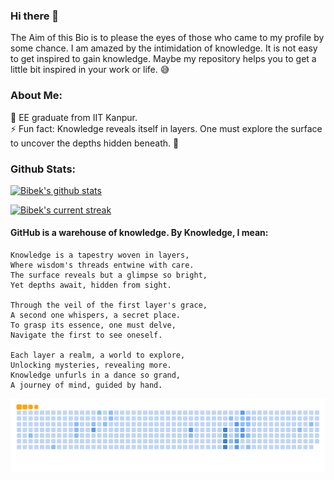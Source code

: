 ### Hi there 👋

<!--
**mabhay3420/mabhay3420** is a ✨ _special_ ✨ repository because its `README.md` (this file) appears on your GitHub profile -->
The Aim of this Bio is to please the eyes of those who came to my profile by some chance. I am amazed by the intimidation of knowledge. It is not easy to get inspired to gain knowledge. Maybe my repository helps you to get a little bit inspired in your work or life. 😅

### About Me:</br>
🏫 EE graduate from IIT Kanpur.</br>
⚡ Fun fact: Knowledge reveals itself in layers. One must explore the surface to uncover the depths hidden beneath. 🧠</br>

### Github Stats:
[![Bibek's github stats](https://github-readme-stats.vercel.app/api?username=bibeklakra91&count_private=true&show_icons=true&theme=outrun)](https://github.com/bibeklakra91)

[![Bibek's current streak](https://streak-stats.demolab.com/?user=bibeklakra91&count_private=true&theme=blue-green&title_color=00b3ff)](#)

#### GitHub is a warehouse of knowledge. By Knowledge, I mean:
```
Knowledge is a tapestry woven in layers, 
Where wisdom's threads entwine with care.
The surface reveals but a glimpse so bright,
Yet depths await, hidden from sight.

Through the veil of the first layer's grace,
A second one whispers, a secret place.
To grasp its essence, one must delve,
Navigate the first to see oneself.

Each layer a realm, a world to explore,
Unlocking mysteries, revealing more.
Knowledge unfurls in a dance so grand,
A journey of mind, guided by hand.
```
<div style="text-align: center;">
  <picture>
    <source media="(prefers-color-scheme: dark)" srcset="https://github.com/bibeklakra91/bibeklakra91/blob/output/github-snake-dark.svg" />
    <source media="(prefers-color-scheme: light)" srcset="https://github.com/bibeklakra91/bibeklakra91/blob/output/github-snake.svg" />
    <img alt="github-snake" src="https://github.com/bibeklakra91/bibeklakra91/blob/output/ocean.gif" />
  </picture>
</div>
